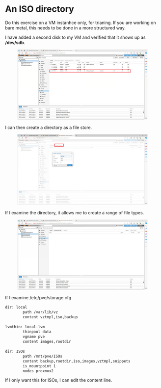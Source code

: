 # An ISO directory

Do this exercise on a VM instanhce only, for trianing. If you are working on bare metal, this needs to be done in a more structured way.

I have added a second disk to my VM and verified that it shows up as **/dev/sdb**.

<figure><img src="../../.gitbook/assets/image (2) (1) (1).png" alt=""><figcaption></figcaption></figure>

I can then create a directory as a file store.

<figure><img src="../../.gitbook/assets/image (3) (1).png" alt=""><figcaption></figcaption></figure>

If I examine the directory, it allows me to create a range of file types.

<figure><img src="../../.gitbook/assets/image (4) (1).png" alt=""><figcaption></figcaption></figure>

If I examine /etc/pve/storage.cfg

```
dir: local
        path /var/lib/vz
        content vztmpl,iso,backup

lvmthin: local-lvm
        thinpool data
        vgname pve
        content images,rootdir

dir: ISOs
        path /mnt/pve/ISOs
        content backup,rootdir,iso,images,vztmpl,snippets
        is_mountpoint 1
        nodes proxmox2

```

If I only want this for ISOs, I can edit the content line.
